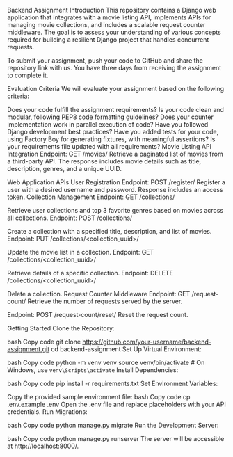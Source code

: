 Backend Assignment
Introduction
This repository contains a Django web application that integrates with a movie listing API, implements APIs for managing movie collections, and includes a scalable request counter middleware. The goal is to assess your understanding of various concepts required for building a resilient Django project that handles concurrent requests.

To submit your assignment, push your code to GitHub and share the repository link with us. You have three days from receiving the assignment to complete it.

Evaluation Criteria
We will evaluate your assignment based on the following criteria:

Does your code fulfill the assignment requirements?
Is your code clean and modular, following PEP8 code formatting guidelines?
Does your counter implementation work in parallel execution of code?
Have you followed Django development best practices?
Have you added tests for your code, using Factory Boy for generating fixtures, with meaningful assertions?
Is your requirements file updated with all requirements?
Movie Listing API Integration
Endpoint: GET /movies/
Retrieve a paginated list of movies from a third-party API. The response includes movie details such as title, description, genres, and a unique UUID.

Web Application APIs
User Registration
Endpoint: POST /register/
Register a user with a desired username and password.
Response includes an access token.
Collection Management
Endpoint: GET /collections/

Retrieve user collections and top 3 favorite genres based on movies across all collections.
Endpoint: POST /collections/

Create a collection with a specified title, description, and list of movies.
Endpoint: PUT /collections/<collection_uuid>/

Update the movie list in a collection.
Endpoint: GET /collections/<collection_uuid>/

Retrieve details of a specific collection.
Endpoint: DELETE /collections/<collection_uuid>/

Delete a collection.
Request Counter Middleware
Endpoint: GET /request-count/
Retrieve the number of requests served by the server.

Endpoint: POST /request-count/reset/
Reset the request count.

Getting Started
Clone the Repository:

bash
Copy code
git clone https://github.com/your-username/backend-assignment.git
cd backend-assignment
Set Up Virtual Environment:

bash
Copy code
python -m venv venv
source venv/bin/activate   # On Windows, use `venv\Scripts\activate`
Install Dependencies:

bash
Copy code
pip install -r requirements.txt
Set Environment Variables:

Copy the provided sample environment file:
bash
Copy code
cp .env.example .env
Open the .env file and replace placeholders with your API credentials.
Run Migrations:

bash
Copy code
python manage.py migrate
Run the Development Server:

bash
Copy code
python manage.py runserver
The server will be accessible at http://localhost:8000/.